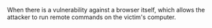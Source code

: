 When there is a vulnerability against a browser itself, which allows the attacker to run remote commands on the victim's computer.